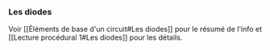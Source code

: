### Les diodes
Voir [[Éléments de base d'un circuit#Les diodes]] pour le résumé de l'info et [[Lecture procédural 1#Les diodes]] pour les détails.